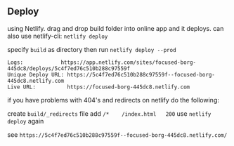 ## Deploy

using Netlify.  drag and drop build folder into online app and it deploys.
can also use netlify-cli: `netlify deploy`

specify `build` as directory
then run `netlify deploy --prod`
```
Logs:            https://app.netlify.com/sites/focused-borg-445dc8/deploys/5c4f7ed76c510b288c97559f
Unique Deploy URL: https://5c4f7ed76c510b288c97559f--focused-borg-445dc8.netlify.com
Live URL:          https://focused-borg-445dc8.netlify.com
```

if you have problems with 404's and redirects on netlify do the following:

create `build/_redirects` file
add `/*    /index.html   200`
use `netlify deploy` again

see `https://5c4f7ed76c510b288c97559f--focused-borg-445dc8.netlify.com/`
